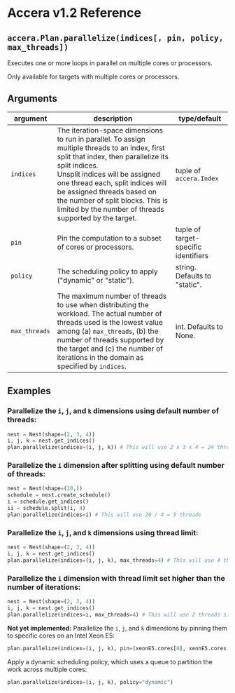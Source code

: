 [//]: # (Project: Accera)
[//]: # (Version: v1.2)

# Accera v1.2 Reference

## `accera.Plan.parallelize(indices[, pin, policy, max_threads])`

Executes one or more loops in parallel on multiple cores or processors.

Only available for targets with multiple cores or processors.

## Arguments

argument | description | type/default
--- | --- | ---
`indices` | The iteration-space dimensions to run in parallel. To assign multiple threads to an index, first split that index, then parallelize its split indices. <br/> Unsplit indices will be assigned one thread each, split indices will be assigned threads based on the number of split blocks. This is limited by the number of threads supported by the target. | tuple of `accera.Index`
`pin` | Pin the computation to a subset of cores or processors. | tuple of target-specific identifiers
`policy` | The scheduling policy to apply ("dynamic" or "static"). | string. Defaults to "static".
`max_threads` | The maximum number of threads to use when distributing the workload. The actual number of threads used is the lowest value among (a) `max_threads`, (b) the number of threads supported by the target and (c) the number of iterations in the domain as specified by `indices`. | int. Defaults to None.

## Examples

### Parallelize the `i`, `j`, and `k` dimensions using default number of threads:

```python
nest = Nest(shape=(2, 3, 4))
i, j, k = nest.get_indices()
plan.parallelize(indices=(i, j, k)) # This will use 2 x 3 x 4 = 24 threads
```

### Parallelize the `i` dimension after splitting using default number of threads:

```python
nest = Nest(shape=(20,))
schedule = nest.create_schedule()
i = schedule.get_indices()
ii = schedule.split(i, 4)
plan.parallelize(indices=i) # This will use 20 / 4 = 5 threads
```

### Parallelize the `i`, `j`, and `k` dimensions using thread limit:

```python
nest = Nest(shape=(2, 3, 4))
i, j, k = nest.get_indices()
plan.parallelize(indices=(i, j, k), max_threads=4) # This will use 4 threads
```

### Parallelize the `i` dimension with thread limit set higher than the number of iterations:

```python
nest = Nest(shape=(2, 3, 4))
i, j, k = nest.get_indices()
plan.parallelize(indices=i, max_threads=4) # This will use 2 threads since 'i' has only 2 iterations
```

__Not yet implemented:__ Parallelize the `i`, `j`, and `k` dimensions by pinning them to specific cores on an Intel Xeon E5:

```python
plan.parallelize(indices=(i, j, k), pin=(xeonE5.cores[0], xeonE5.cores[1], xeonE5.cores[2]))
```

Apply a dynamic scheduling policy, which uses a queue to partition the work across multiple cores:

```python
plan.parallelize(indices=(i, j, k), policy="dynamic")
```

<div style="page-break-after: always;"></div>


